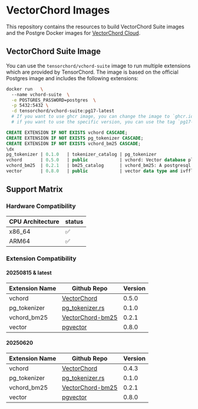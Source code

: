 # VectorChord Images

This repository contains the resources to build VectorChord Suite images and the Postgre Docker images for [VectorChord Cloud](https://cloud.vectorchord.ai).

## VectorChord Suite Image

You can use the `tensorchord/vchord-suite` image to run multiple extensions which are provided by TensorChord. The image is based on the official Postgres image and includes the following extensions:
```bash
docker run   \           
  --name vchord-suite  \
  -e POSTGRES_PASSWORD=postgres  \
  -p 5432:5432 \
  -d tensorchord/vchord-suite:pg17-latest
  # If you want to use ghcr image, you can change the image to `ghcr.io/tensorchord/vchord-suite:pg17-latest`.
  # if you want to use the specific version, you can use the tag `pg17-20250815`, supported version can be found in the support matrix.
```

```sql
CREATE EXTENSION IF NOT EXISTS vchord CASCADE;
CREATE EXTENSION IF NOT EXISTS pg_tokenizer CASCADE;
CREATE EXTENSION IF NOT EXISTS vchord_bm25 CASCADE;
\dx
pg_tokenizer | 0.1.0   | tokenizer_catalog | pg_tokenizer
vchord       | 0.5.0   | public            | vchord: Vector database plugin for Postgres, written in Rust, specifically designed for LLM
vchord_bm25  | 0.2.1   | bm25_catalog      | vchord_bm25: A postgresql extension for bm25 ranking algorithm
vector       | 0.8.0   | public            | vector data type and ivfflat and hnsw access methods
```

## Support Matrix

### Hardware Compatibility

| CPU Architecture | status |
|------------------|--------|
| x86_64           | ✅     |
| ARM64            | ✅     |

### Extension Compatibility

#### 20250815 & latest

| Extension Name | Github Repo | Version |
|----------------|-------------|---------|
| vchord | [VectorChord](https://github.com/tensorchord/VectorChord) | 0.5.0   |
| pg_tokenizer | [pg_tokenizer.rs](https://github.com/tensorchord/pg_tokenizer.rs) | 0.1.0   |
| vchord_bm25 | [VectorChord-bm25](https://github.com/tensorchord/VectorChord-bm25) | 0.2.1   |
| vector | [pgvector](https://github.com/pgvector/pgvector) | 0.8.0   |

#### 20250620

| Extension Name | Github Repo | Version |
|----------------|-------------|---------|
| vchord | [VectorChord](https://github.com/tensorchord/VectorChord) | 0.4.3   |
| pg_tokenizer | [pg_tokenizer.rs](https://github.com/tensorchord/pg_tokenizer.rs) | 0.1.0   |
| vchord_bm25 | [VectorChord-bm25](https://github.com/tensorchord/VectorChord-bm25) | 0.2.1   |
| vector | [pgvector](https://github.com/pgvector/pgvector) | 0.8.0   |
